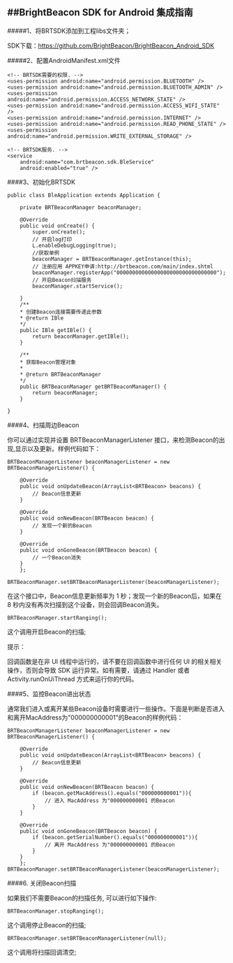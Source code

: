 
##BrightBeacon SDK for Android 集成指南
---
#####1、将BRTSDK添加到工程libs文件夹；


SDK下载：https://github.com/BrightBeacon/BrightBeacon_Android_SDK
	
#####2、配置AndroidManifest.xml文件

	
 	<!-- BRTSDK需要的权限. -->
    <uses-permission android:name="android.permission.BLUETOOTH" />
    <uses-permission android:name="android.permission.BLUETOOTH_ADMIN" />
    <uses-permission android:name="android.permission.ACCESS_NETWORK_STATE" />
    <uses-permission android:name="android.permission.ACCESS_WIFI_STATE" />
    <uses-permission android:name="android.permission.INTERNET" />
    <uses-permission android:name="android.permission.READ_PHONE_STATE" />
    <uses-permission android:name="android.permission.WRITE_EXTERNAL_STORAGE" />
    
    <!-- BRTSDK服务. -->
    <service
        android:name="com.brtbeacon.sdk.BleService"
        android:enabled="true" />
        
####3、初始化BRTSDK


	public class BleApplication extends Application {

		private BRTBeaconManager beaconManager;

		@Override
		public void onCreate() {
			super.onCreate();
			// 开启log打印
			L.enableDebugLogging(true);
			//获取单例
			beaconManager = BRTBeaconManager.getInstance(this);
			// 注册应用 APPKEY申请:http://brtbeacon.com/main/index.shtml
			beaconManager.registerApp("00000000000000000000000000000000");
			// 开启Beacon扫描服务
			beaconManager.startService();

		}
		/**
	 	* 创建Beacon连接需要传递此参数
	 	* @return IBle
	 	*/
		public IBle getIBle() {
			return beaconManager.getIBle();
		}

		/**
	 	* 获取Beacon管理对象
	 	* 
	 	* @return BRTBeaconManager
	 	*/
		public BRTBeaconManager getBRTBeaconManager() {
			return beaconManager;
		}

	}
	
####4、扫描周边Beacon

你可以通过实现并设置 BRTBeaconManagerListener 接口，来检测Beacon的出现,显示以及更新。样例代码如下：

	BRTBeaconManagerListener beaconManagerListener = new BRTBeaconManagerListener() {

    	@Override
    	public void onUpdateBeacon(ArrayList<BRTBeacon> beacons) {
        	// Beacon信息更新                  
    	}

    	@Override
    	public void onNewBeacon(BRTBeacon beacon) {
        	// 发现一个新的Beacon        
    	}

    	@Override
    	public void onGoneBeacon(BRTBeacon beacon) {
        	// 一个Beacon消失     
    	}
		};
	
	BRTBeaconManager.setBRTBeaconManagerListener(beaconManagerListener);
在这个接口中，Beacon信息更新频率为 1 秒；发现一个新的Beacon后，如果在 8 秒内没有再次扫描到这个设备，则会回调Beacon消失。

	BRTBeaconManager.startRanging();
这个调用开启Beacon的扫描;

	
提示：

回调函数是在非 UI 线程中运行的，请不要在回调函数中进行任何 UI 的相关相关操作，否则会导致 SDK 运行异常。如有需要，请通过 Handler 或者 Activity.runOnUiThread 方式来运行你的代码。

####5、监控Beacon进出状态

通常我们进入或离开某些Beacon设备时需要进行一些操作。下面是判断是否进入和离开MacAddress为"000000000001"的Beacon的样例代码：

	BRTBeaconManagerListener beaconManagerListener = new BRTBeaconManagerListener() {

    	@Override
    	public void onUpdateBeacon(ArrayList<BRTBeacon> beacons) {
        	// Beacon信息更新                  
    	}

    	@Override
    	public void onNewBeacon(BRTBeacon beacon) {
        	if (beacon.getMacAddress().equals("000000000001")){
            	// 进入 MacAddress 为"000000000001 的Beacon
        	}       
    	}

    	@Override
    	public void onGoneBeacon(BRTBeacon beacon) {
        	if (beacon.getSerialNumber().equals("000000000001")){
            	// 离开 MacAddress 为"000000000001 的Beacon
        	}      
    	}
		};
	BRTBeaconManager.setBRTBeaconManagerListener(beaconManagerListener);
	
####6. 关闭Beacon扫描

如果我们不需要Beacon的扫描任务, 可以进行如下操作:

	BRTBeaconManager.stopRanging();
这个调用停止Beacon的扫描;

	BRTBeaconManager.setBRTBeaconManagerListener(null);
这个调用将扫描回调清空;